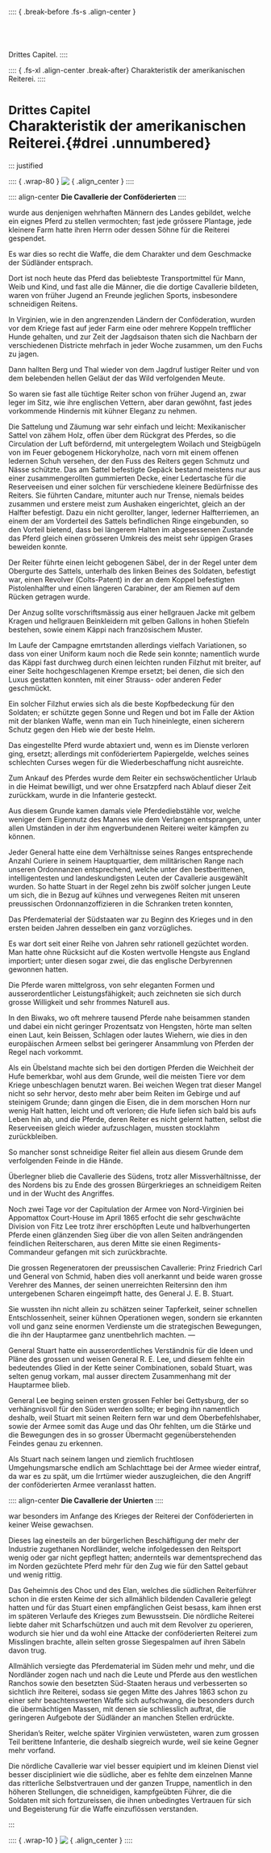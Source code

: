 :::: { .break-before .fs-s .align-center }
<br /><br /><br /> <br /><br />Drittes Capitel.
::::

:::: { .fs-xl .align-center  .break-after}
Charakteristik der amerikanischen Reiterei.
::::


# <small>Drittes Capitel</small><br /> Charakteristik der amerikanischen Reiterei.{#drei .unnumbered}

::: justified

:::: { .wrap-80 }
![&nbsp;](Die_grosse_Reiterschlacht_bei_BrandyStation_058.jpg ""){ .align_center }
::::

:::: align-center
**Die Cavallerie der Conföderierten**
::::

wurde aus denjenigen wehrhaften Männern des Landes gebildet, welche ein eignes
Pferd zu stellen vermochten; fast jede grössere Plantage, jede kleinere Farm
hatte ihren Herrn oder dessen Söhne für die Reiterei gespendet.

Es war dies so recht die Waffe, die dem Charakter und dem Geschmacke der
Südländer entsprach.

Dort ist noch heute das Pferd das beliebteste Transportmittel für Mann, Weib und
Kind, und fast alle die Männer, die die dortige Cavallerie bildeten, waren von
früher Jugend an Freunde jeglichen Sports, insbesondere schneidigen Reitens.

In Virginien, wie in den angrenzenden Ländern der Conföderation, wurden vor dem
Kriege fast auf jeder Farm eine oder mehrere Koppeln trefflicher Hunde gehalten,
und zur Zeit der Jagdsaison thaten sich die Nachbarn der verschiedenen Districte
mehrfach in jeder Woche zusammen, um den Fuchs zu jagen.

Dann hallten Berg und Thal wieder von dem Jagdruf lustiger Reiter und von dem
belebenden hellen Geläut der das Wild verfolgenden Meute.

So waren sie fast alle tüchtige Reiter schon von früher Jugend an, zwar leger im
Sitz, wie ihre englischen Vettern, aber daran gewöhnt, fast jedes vorkommende
Hindernis mit kühner Eleganz zu nehmen.

Die Sattelung und Zäumung war sehr einfach und leicht: Mexikanischer Sattel von
zähem Holz, offen über dem Rückgrat des Pferdes, so die Circulation der Luft
befördernd, mit untergelegtem Woilach und Steigbügeln von im Feuer gebogenem
Hickoryholze, nach vorn mit einem offenen ledernen Schuh versehen, der den Fuss
des Reiters gegen Schmutz und Nässe schützte. Das am Sattel befestigte Gepäck
bestand meistens nur aus einer zusammengerollten gummierten Decke, einer
Ledertasche für die Reserveeisen und einer solchen für verschiedene kleinere
Bedürfnisse des Reiters. Sie führten Candare, mitunter auch nur Trense, niemals
beides zusammen und erstere meist zum Aushaken eingerichtet, gleich an der
Halfter befestigt. Dazu ein nicht gerollter, langer, lederner Halfterriemen, an
einem der am Vorderteil des Sattels befindlichen Ringe eingebunden, so den
Vorteil bietend, dass bei längerem Halten im abgesessenen Zustande das Pferd
gleich einen grösseren Umkreis des meist sehr üppigen Grases beweiden konnte.

Der Reiter führte einen leicht gebogenen Säbel, der in der Regel unter dem
Obergurte des Sattels, unterhalb des linken Beines des Soldaten, befestigt war,
einen Revolver (Colts-Patent) in der an dem Koppel befestigten Pistolenhalfter
und einen längeren Carabiner, der am Riemen auf dem Rücken getragen wurde.

Der Anzug sollte vorschriftsmässig aus einer hellgrauen Jacke mit gelbem Kragen
und hellgrauen Beinkleidern mit gelben Gallons in hohen Stiefeln bestehen, sowie
einem Käppi nach französischem Muster.

Im Laufe der Campagne emrtstanden allerdings vielfach Variationen, so dass von
einer Uniform kaum noch die Rede sein konnte; namentlich wurde das Käppi fast
durchweg durch einen leichten runden Filzhut mit breiter, auf einer Seite
hochgeschlagenen Krempe ersetzt; bei denen, die sich den Luxus gestatten
konnten, mit einer Strauss- oder anderen Feder geschmückt.

Ein solcher Filzhut erwies sich als die beste Kopfbedeckung für den Soldaten; er
schützte gegen Sonne und Regen und bot im Falle der Aktion mit der blanken
Waffe, wenn man ein Tuch hineinlegte, einen sicherern Schutz gegen den Hieb wie
der beste Helm.

Das eingestellte Pferd wurde abtaxiert und, wenn es im Dienste verloren ging,
ersetzt; allerdings mit conföderiertem Papiergelde, welches seines schlechten
Curses wegen für die Wiederbeschaffung nicht ausreichte.

Zum Ankauf des Pferdes wurde dem Reiter ein sechswöchentlicher Urlaub in die
Heimat bewilligt, und wer ohne Ersatzpferd nach Ablauf dieser Zeit zurückkam,
wurde in die Infanterie gesteckt.

Aus diesem Grunde kamen damals viele Pferdediebstähle vor, welche weniger dem
Eigennutz des Mannes wie dem Verlangen entsprangen, unter allen Umständen in der
ihm engverbundenen Reiterei weiter kämpfen zu können.

Jeder General hatte eine dem Verhältnisse seines Ranges entsprechende Anzahl
Curiere in seinem Hauptquartier, dem militärischen Range nach unseren
Ordonnanzen entsprechend, welche unter den bestberittenen, intelligentesten und
landeskundigsten Leuten der Cavallerie ausgewählt wurden. So hatte Stuart in der
Regel zehn bis zwölf solcher jungen Leute um sich, die in Bezug auf kühnes und
verwegenes Reiten mit unseren preussischen Ordonnanzoffizieren in die Schranken
treten konnten,

Das Pferdematerial der Südstaaten war zu Beginn des Krieges und in den ersten
beiden Jahren desselben ein ganz vorzügliches.

Es war dort seit einer Reihe von Jahren sehr rationell gezüchtet worden. Man
hatte ohne Rücksicht auf die Kosten wertvolle Hengste aus England importiert;
unter diesen sogar zwei, die das englische Derbyrennen gewonnen hatten.

Die Pferde waren mittelgross, von sehr eleganten Formen und ausserordentlicher
Leistungsfähigkeit; auch zeichneten sie sich durch grosse Willigkeit und sehr
frommes Naturell aus.

In den Biwaks, wo oft mehrere tausend Pferde nahe beisammen standen und dabei
ein nicht geringer Prozentsatz von Hengsten, hörte man selten einen Laut, kein
Beissen, Schlagen oder lautes Wiehern, wie dies in den europäischen Armeen
selbst bei geringerer Ansammlung von Pferden der Regel nach vorkommt.

Als ein Übelstand machte sich bei den dortigen Pferden die Weichheit der Hufe
bemerkbar, wohl aus dem Grunde, weil die meisten Tiere vor dem Kriege
unbeschlagen benutzt waren. Bei weichen Wegen trat dieser Mangel nicht so sehr
hervor, desto mehr aber beim Reiten im Gebirge und auf steinigem Grunde; dann
gingen die Eisen, die in dem morschen Horn nur wenig Halt hatten, leicht und oft
verloren; die Hufe liefen sich bald bis aufs Leben hin ab, und die Pferde, deren
Reiter es nicht gelernt hatten, selbst die Reserveeisen gleich wieder
aufzuschlagen, mussten stocklahm zurückbleiben.

So mancher sonst schneidige Reiter fiel allein aus diesem Grunde dem
verfolgenden Feinde in die Hände.

Überlegner blieb die Cavallerie des Südens, trotz aller Missverhältnisse, der
des Nordens bis zu Ende des grossen Bürgerkrieges an schneidigem Reiten und in
der Wucht des Angriffes.

Noch zwei Tage vor der Capitulation der Armee von Nord-Virginien bei Appomattox
Court-House im April 1865 erfocht die sehr geschwächte Division von Fitz Lee
trotz ihrer erschöpften Leute und halbverhungerten Pferde einen glänzenden Sieg
über die von allen Seiten andrängenden feindlichen Reiterscharen, aus deren
Mitte sie einen Regiments-Commandeur gefangen mit sich zurückbrachte.

Die grossen Regeneratoren der preussischen Cavallerie: Prinz Friedrich Carl und
General von Schmid, haben dies voll anerkannt und beide waren grosse Verehrer
des Mannes, der seinen unerreichten Reitersinn den ihm untergebenen Scharen
eingeimpft hatte, des General J. E. B. Stuart.

Sie wussten ihn nicht allein zu schätzen seiner Tapferkeit, seiner schnellen
Entschlossenheit, seiner kühnen Operationen wegen, sondern sie erkannten voll
und ganz seine enormen Verdienste um die strategischen Bewegungen, die ihn der
Hauptarmee ganz unentbehrlich machten. —

General Stuart hatte ein ausserordentliches Verständnis für die Ideen und Pläne
des grossen und weisen General R. E. Lee, und diesem fehlte ein bedeutendes
Glied in der Kette seiner Combinationen, sobald Stuart, was selten genug vorkam,
mal ausser directem Zusammenhang mit der Hauptarmee blieb.

General Lee beging seinen ersten grossen Fehler bei Gettysburg, der so
verhängnisvoll für den Süden werden sollte; er beging ihn namentlich deshalb,
weil Stuart mit seinen Reitern fern war und dem Oberbefehlshaber, sowie der
Armee somit das Auge und das Ohr fehlten, um die Stärke und die Bewegungen des
in so grosser Übermacht gegenüberstehenden Feindes genau zu erkennen.

Als Stuart nach seinem langen und ziemlich fruchtlosen Umgehungsmarsche endlich
am Schlachttage bei der Armee wieder eintraf, da war es zu spät, um die Irrtümer
wieder auszugleichen, die den Angriff der conföderierten Armee veranlasst
hatten.

:::: align-center
**Die Cavallerie der Unierten**
::::

war besonders im Anfange des Krieges der Reiterei der Conföderierten in keiner
Weise gewachsen.

Dieses lag einesteils an der bürgerlichen Beschäftigung der mehr der Industrie
zugethanen Nordländer, welche infolgedessen den Reitsport wenig oder gar nicht
gepflegt hatten; andernteils war dementsprechend das im Norden gezüchtete Pferd
mehr für den Zug wie für den Sattel gebaut und wenig rittig.

Das Geheimnis des Choc und des Elan, welches die südlichen Reiterführer schon in
die ersten Keime der sich allmählich bildenden Cavallerie gelegt hatten und für
das Stuart einen empfänglichen Geist besass, kam ihnen erst im späteren Verlaufe
des Krieges zum Bewusstsein. Die nördliche Reiterei liebte daher mit
Scharfschützen und auch mit dem Revolver zu operieren, wodurch sie hier und da
wohl eine Attacke der conföderierten Reiterei zum Misslingen brachte, allein
selten grosse Siegespalmen auf ihren Säbeln davon trug.

Allmählich versiegte das Pferdematerial im Süden mehr und mehr, und die
Nordländer zogen nach und nach die Leute und Pferde aus den westlichen Ranchos
sowie den besetzten Süd-Staaten heraus und verbesserten so sichtlich ihre
Reiterei, sodass sie gegen Mitte des Jahres 1863 schon zu einer sehr
beachtenswerten Waffe sich aufschwang, die besonders durch die übermächtigen
Massen, mit denen sie schliesslich auftrat, die geringeren Aufgebote der
Südländer an manchen Stellen erdrückte.

Sheridan’s Reiter, welche später Virginien verwüsteten, waren zum grossen Teil
berittene Infanterie, die deshalb siegreich wurde, weil sie keine Gegner mehr
vorfand.

Die nördliche Cavallerie war viel besser equipiert und im kleinen Dienst viel
besser discipliniert wie die südliche, aber es fehlte dem einzelnen Manne das
ritterliche Selbstvertrauen und der ganzen Truppe, namentlich in den höheren
Stellungen, die schneidigen, kampfgeübten Führer, die die Soldaten mit sich
fortzureissen, die ihnen unbedingtes Vertrauen für sich und Begeisterung für die
Waffe einzuflössen verstanden.

:::

:::: { .wrap-10 }
![&nbsp;](logo1.jpg ""){ .align_center }
::::

